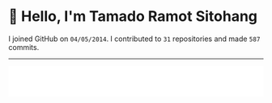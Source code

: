 # :wave: Hello, I'm Tamado Ramot Sitohang

I joined GitHub on `04/05/2014`. I contributed to `31` repositories and made `587` commits.
___

<img src="https://github.com/ramottamado/ramottamado/blob/main/.cache/example-languages-pdf.svg">
